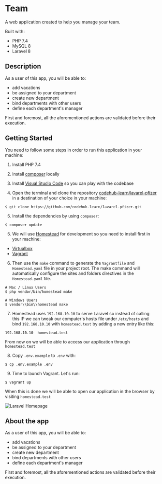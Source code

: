 # Team

A web application created to help you manage your team.

Built with:

- PHP 7.4
- MySQL 8
- Laravel 8


## Description

As a user of this app, you will be able to:

  * add vacations
  * be assigned to your department
  * create new department
  * bind departments with other users
  * define each department's manager
  
  First and foremost, all the aforementioned actions are validated before their execution.

## Getting Started

You need to follow some steps in order to run this application in your machine:

1. Install PHP 7.4

2. Install [composer](https://getcomposer.org/) locally

3. Install [Visual Studio Code](https://code.visualstudio.com/) so you can play with the codebase

4. Open the terminal and clone the repository [codehub-learn/lavarel-pfizer](https://github.com/codehub-learn/lavarel-pfizer.git) in a destination of your choice in your machine:

```
$ git clone https://github.com/codehub-learn/lavarel-pfizer.git
```

5. Install the dependencies by using `composer`:

```
$ composer update
```

5. We will use [Homestead](https://laravel.com/docs/8.x/homestead) for development so you need to install first in your machine:

- [Virtualbox](https://www.virtualbox.org/wiki/Downloads)
- [Vagrant](https://www.vagrantup.com/)

6. Then use the `make` command to generate the `Vagrantfile` and `Homestead.yaml` file in your project root. The make command will automatically configure the sites and folders directives in the `Homestead.yaml` file.

```
# Mac / Linux Users
$ php vendor/bin/homestead make

# Windows Users
$ vendor\\bin\\homestead make
```

7. Homestead uses `192.168.10.10` to serve Laravel so instead of calling this IP we can tweak our computer's hosts file under `/etc/hosts` and bind `192.168.10.10` with `homestead.test` by adding a new entry like this:

```
192.168.10.10  homestead.test
```

From now on we will be able to access our application through `homestead.test`

8. Copy `.env.example` to `.env` with:

```
$ cp .env.example .env
```

9. Time to launch Vagrant. Let's run:

```
$ vagrant up
```

When this is done we will be able to open our application in the browser by visiting `homestead.test`

![Laravel Homepage](./laravel-homepage.png)

## About the app

As a user of this app, you will be able to:

  * add vacations
  * be assigned to your department
  * create new department
  * bind departments with other users
  * define each department's manager
  
  First and foremost, all the aforementioned actions are validated before their execution.

   

